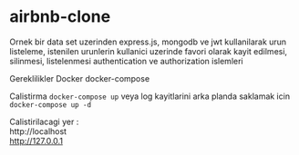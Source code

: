 # airbnb-clone

Ornek bir data set uzerinden express.js, mongodb ve jwt kullanilarak urun listeleme, istenilen urunlerin kullanici uzerinde favori olarak kayit edilmesi, silinmesi, listelenmesi
authentication ve authorization islemleri

Gereklilikler
  Docker
  docker-compose
  

Calistirma
  ```docker-compose up``` veya log kayitlarini arka planda saklamak icin  ```docker-compose up -d```

Calistirilacagi yer :  
  http://localhost  
  http://127.0.0.1
 

